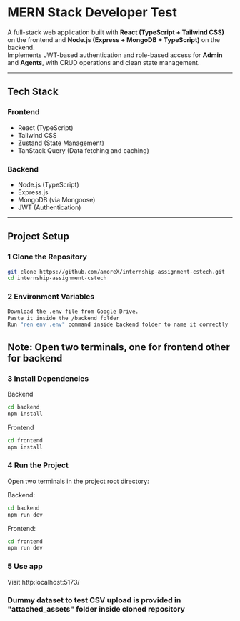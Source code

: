 #  MERN Stack Developer Test

A full-stack web application built with **React (TypeScript + Tailwind CSS)** on the frontend and **Node.js (Express + MongoDB + TypeScript)** on the backend.  
Implements JWT-based authentication and role-based access for **Admin** and **Agents**, with CRUD operations and clean state management.

---

##  Tech Stack

### Frontend
-  React (TypeScript)  
-  Tailwind CSS  
-  Zustand (State Management)  
-  TanStack Query (Data fetching and caching)  

### Backend
-  Node.js (TypeScript)  
-  Express.js  
-  MongoDB (via Mongoose)  
-  JWT (Authentication)  

---

##  Project Setup

### 1 Clone the Repository
```bash
git clone https://github.com/amoreX/internship-assignment-cstech.git
cd internship-assignment-cstech
```
### 2 Environment Variables
```bash
Download the .env file from Google Drive.
Paste it inside the /backend folder
Run "ren env .env" command inside backend folder to name it correctly 
```
## Note: Open two terminals, one for frontend other for backend 
### 3 Install Dependencies
Backend
```bash
cd backend
npm install
```
Frontend
```bash
cd frontend
npm install
```
### 4 Run the Project

Open two terminals in the project root directory:

Backend:
```bash
cd backend
npm run dev
```
Frontend:
```bash
cd frontend
npm run dev
```
### 5 Use app
 Visit http:localhost:5173/

 ### Dummy dataset to test CSV upload is provided in "attached_assets" folder inside cloned repository

